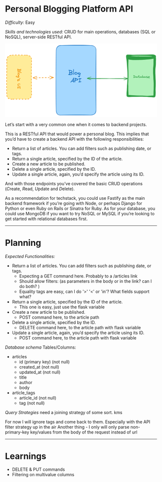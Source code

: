 # Personal Blogging Platform API
*Difficulty:* Easy

*Skills and technologies used:* CRUD for main operations, databases (SQL or NoSQL), server-side RESTful API.

![blog api diagram](/docs/images/project1-blog_api_diagram.png)

Let’s start with a very common one when it comes to backend projects.

This is a RESTful API that would power a personal blog. This implies that you’d have to create a backend API with the following responsibilities:

- Return a list of articles. You can add filters such as publishing date, or tags.
- Return a single article, specified by the ID of the article.
- Create a new article to be published.
- Delete a single article, specified by the ID.
- Update a single article, again, you’d specify the article using its ID.

And with those endpoints you’ve covered the basic CRUD operations (*C*reate, *R*ead, *U*pdate and *D*elete).

As a recommendation for techstack, you could use Fastify as the main backend framework if you’re going with Node, or perhaps Django for Python or even Ruby on Rails or Sinatra for Ruby. As for your database, you could use MongoDB if you want to try NoSQL or MySQL if you’re looking to get started with relational databases first.

---

# Planning

*Expected Functionalities:*
- Return a list of articles. You can add filters such as publishing date, or tags.
  - Expecting a GET command here. Probably to a /articles link
  - Should allow filters: (as parameters in the body or in the link? can I do both? )
  - Equality tags are easy, can I do '>' '<' or 'in'? What fields support what? 
- Return a single article, specified by the ID of the article.
  - This one is easy, just use the flask variable
- Create a new article to be published.
  - POST command here, to the article path
- Delete a single article, specified by the ID.
  - DELETE command here, to the article path with flask variable
- Update a single article, again, you’d specify the article using its ID.
  - POST command here, to the article path with flask variable

*Database schema*
Tables/Columns:
- articles
  - id (primary key) (not null)
  - created_at (not null) 
  - updated_at (not null) 
  - title
  - author
  - body
- article_tags
  - article_id (not null)
  - tag (not null)

*Query Strategies*
need a joining strategy of some sort. kms

For now I will ignore tags and come back to them. Especially with the API filter strategy up in the air
Another thing - I only will only parse non-primary-key key/values from the body of the request instead of url

---

# Learnings

- DELETE & PUT commands
- Filtering on multivalue columns
